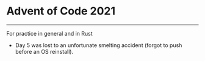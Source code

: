 # Advent of Code 2021

---

For practice in general and in Rust

- Day 5 was lost to an unfortunate smelting accident (forgot to push before an OS reinstall).
